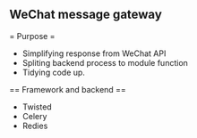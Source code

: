 ## WeChat message gateway

= Purpose =
* Simplifying response from WeChat API
* Spliting backend process to module function
* Tidying code up.

== Framework and backend ==

* Twisted
* Celery
* Redies
